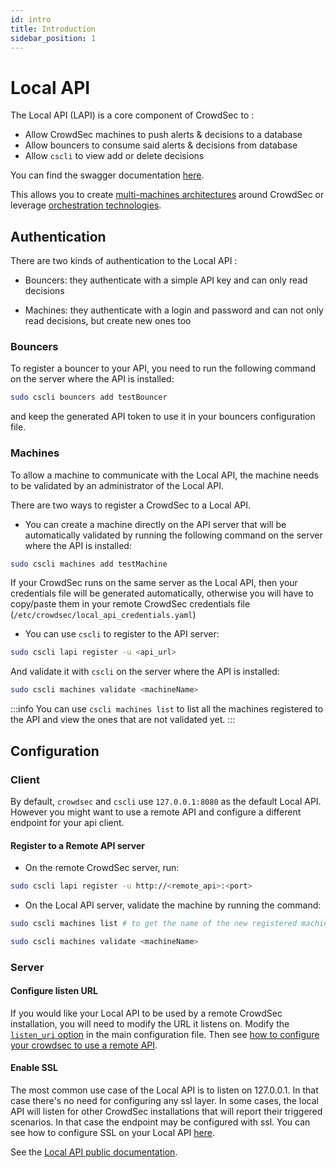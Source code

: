 ```yaml
---
id: intro
title: Introduction
sidebar_position: 1
---
```


# Local API

The Local API (LAPI) is a core component of CrowdSec to :

 - Allow CrowdSec machines to push alerts & decisions to a database
 - Allow bouncers to consume said alerts & decisions from database
 - Allow `cscli` to view add or delete decisions

You can find the swagger documentation [here](https://crowdsecurity.github.io/api_doc/index.html?urls.primaryName=LAPI).

This allows you to create [multi-machines architectures](https://crowdsec.net/multi-server-setup/) around CrowdSec or leverage [orchestration technologies](https://crowdsec.net/secure-docker-compose-stacks-with-crowdsec/).

## Authentication

There are two kinds of authentication to the Local API :

 - Bouncers: they authenticate with a simple API key and can only read decisions

 - Machines: they authenticate with a login and password and can not only read decisions, but create new ones too


### Bouncers

To register a bouncer to your API, you need to run the following command on the server where the API is installed:

```bash
sudo cscli bouncers add testBouncer
```

and keep the generated API token to use it in your bouncers configuration file.

### Machines

To allow a machine to communicate with the Local API, the machine needs to be validated by an administrator of the Local API.

There are two ways to register a CrowdSec to a Local API.

* You can create a machine directly on the API server that will be automatically validated by running the following command on the server where the API is installed:

```bash
sudo cscli machines add testMachine
```

If your CrowdSec runs on the same server as the Local API, then your credentials file will be generated automatically, otherwise you will have to copy/paste them in your remote CrowdSec credentials file (`/etc/crowdsec/local_api_credentials.yaml`)

* You can use `cscli` to register to the API server:

```bash
sudo cscli lapi register -u <api_url>
```

And validate it with `cscli` on the server where the API is installed:

```bash
sudo cscli machines validate <machineName>
```

:::info
You can use `cscli machines list` to list all the machines registered to the API and view the ones that are not validated yet.
:::

## Configuration

### Client

By default, `crowdsec` and `cscli` use `127.0.0.1:8080` as the default Local API. However you might want to use a remote API and configure a different endpoint for your api client.

#### Register to a Remote API server

* On the remote CrowdSec server, run:

```bash
sudo cscli lapi register -u http://<remote_api>:<port>
```

* On the Local API server, validate the machine by running the command:


```bash
sudo cscli machines list # to get the name of the new registered machine
```

```bash
sudo cscli machines validate <machineName>
```


### Server

#### Configure listen URL

If you would like your Local API to be used by a remote CrowdSec installation, you will need to modify the URL it listens on.
Modify the [`listen_uri` option](/configuration/crowdsec_configuration.md#listen_uri) in the main configuration file.
Then see [how to configure your crowdsec to use a remote API](/user_guides/machines_management.mdx).


#### Enable SSL

The most common use case of the Local API is to listen on 127.0.0.1. In that case there's no need for
configuring any ssl layer. In some cases, the local API will listen for other CrowdSec installations that
will report their triggered scenarios. In that case the endpoint may be configured with ssl.
You can see how to configure SSL on your Local API [here](/configuration/crowdsec_configuration.md#tls).


See the [Local API public documentation](https://crowdsecurity.github.io/api_doc/index.html?urls.primaryName=LAPI).


